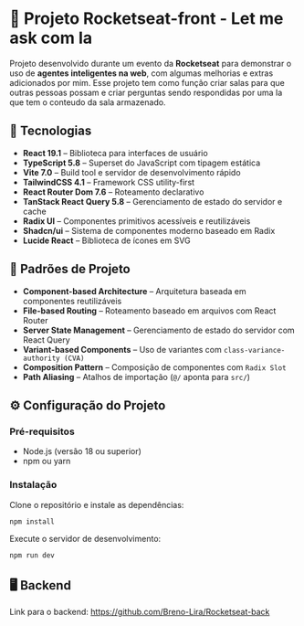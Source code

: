 # 🚀 Projeto Rocketseat-front - Let me ask com Ia

Projeto desenvolvido durante um evento da **Rocketseat** para demonstrar o uso de **agentes inteligentes na web**, com algumas melhorias e extras adicionados por mim.
Esse projeto tem como função criar salas para que outras pessoas possam e criar perguntas sendo respondidas por uma Ia que tem o conteudo da sala armazenado.

## 🚀 Tecnologias

- **React 19.1** – Biblioteca para interfaces de usuário
- **TypeScript 5.8** – Superset do JavaScript com tipagem estática
- **Vite 7.0** – Build tool e servidor de desenvolvimento rápido
- **TailwindCSS 4.1** – Framework CSS utility-first
- **React Router Dom 7.6** – Roteamento declarativo
- **TanStack React Query 5.8** – Gerenciamento de estado do servidor e cache
- **Radix UI** – Componentes primitivos acessíveis e reutilizáveis
- **Shadcn/ui** – Sistema de componentes moderno baseado em Radix
- **Lucide React** – Biblioteca de ícones em SVG

## 📂 Padrões de Projeto

- **Component-based Architecture** – Arquitetura baseada em componentes reutilizáveis
- **File-based Routing** – Roteamento baseado em arquivos com React Router
- **Server State Management** – Gerenciamento de estado do servidor com React Query
- **Variant-based Components** – Uso de variantes com `class-variance-authority (CVA)`
- **Composition Pattern** – Composição de componentes com `Radix Slot`
- **Path Aliasing** – Atalhos de importação (`@/` aponta para `src/`)

## ⚙️ Configuração do Projeto

### Pré-requisitos

- Node.js (versão 18 ou superior)
- npm ou yarn

### Instalação

Clone o repositório e instale as dependências:

```bash
npm install
```

Execute o servidor de desenvolvimento:

```bash
npm run dev
```

## 🖥️ Backend
Link para o backend: https://github.com/Breno-Lira/Rocketseat-back





